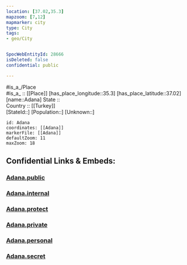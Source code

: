 ```yaml
---
location: [37.02,35.3] 
mapzoom: [7,12] 
mapmarker: city 
type: City
tags:
- geo/City


SpocWebEntityId: 28666
isDeleted: false
confidential: public

---
```

#is_a_/Place  
#is_a_ :: [[Place]] 
[has_place_longitude::35.3] 
[has_place_latitude::37.02] 
[name::Adana] 
State ::  
Country :: [[Turkey]]  
[StateId::] 
[Population::] 
[Unknown::] 


```leaflet
id: Adana
coordinates: [[Adana]] 
markerFile: [[Adana]] 
defaultZoom: 11 
maxZoom: 18
```


## Confidential Links & Embeds: 

### [Adana.public](/_public/\Earth\Continent\Europe\Europe~East\Turkey\Provinces~Turkey\Adana\CityAdana.public.md) 

### [Adana.internal](/_internal/\Earth\Continent\Europe\Europe~East\Turkey\Provinces~Turkey\Adana\CityAdana.internal.md) 

### [Adana.protect](/_protect/\Earth\Continent\Europe\Europe~East\Turkey\Provinces~Turkey\Adana\CityAdana.protect.md) 

### [Adana.private](/_private/\Earth\Continent\Europe\Europe~East\Turkey\Provinces~Turkey\Adana\CityAdana.private.md) 

### [Adana.personal](/_personal/\Earth\Continent\Europe\Europe~East\Turkey\Provinces~Turkey\Adana\CityAdana.personal.md) 

### [Adana.secret](/_secret/\Earth\Continent\Europe\Europe~East\Turkey\Provinces~Turkey\Adana\CityAdana.secret.md)

